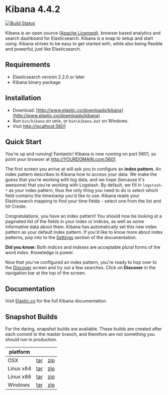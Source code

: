 # Kibana 4.4.2

[![Build Status](https://travis-ci.org/elastic/kibana.svg?branch=master)](https://travis-ci.org/elastic/kibana?branch=master)

Kibana is an open source ([Apache Licensed](https://github.com/elastic/kibana/blob/master/LICENSE.md)), browser based analytics and search dashboard for Elasticsearch. Kibana is a snap to setup and start using. Kibana strives to be easy to get started with, while also being flexible and powerful, just like Elasticsearch.

## Requirements

- Elasticsearch version 2.2.0 or later
- Kibana binary package

## Installation

* Download: [http://www.elastic.co/downloads/kibana](http://www.elastic.co/downloads/kibana)
* Run `bin/kibana` on unix, or `bin\kibana.bat` on Windows.
* Visit [http://localhost:5601](http://localhost:5601)

## Quick Start

You're up and running! Fantastic! Kibana is now running on port 5601, so point your browser at http://YOURDOMAIN.com:5601.

The first screen you arrive at will ask you to configure an **index pattern**. An index pattern describes to Kibana how to access your data. We make the guess that you're working with log data, and we hope (because it's awesome) that you're working with Logstash. By default, we fill in `logstash-*` as your index pattern, thus the only thing you need to do is select which field contains the timestamp you'd like to use. Kibana reads your Elasticsearch mapping to find your time fields - select one from the list and hit *Create*.

Congratulations, you have an index pattern! You should now be looking at a paginated list of the fields in your index or indices, as well as some informative data about them. Kibana has automatically set this new index pattern as your default index pattern. If you'd like to know more about index patterns, pop into to the [Settings](#settings) section of the documentation.

**Did you know:** Both *indices* and *indexes* are acceptable plural forms of the word *index*. Knowledge is power.

Now that you've configured an index pattern, you're ready to hop over to the [Discover](#discover) screen and try out a few searches. Click on **Discover** in the navigation bar at the top of the screen.

## Documentation

Visit [Elastic.co](http://www.elastic.co/guide/en/kibana/current/index.html) for the full Kibana documentation.

## Snapshot Builds

For the daring, snapshot builds are available. These builds are created after each commit to the master branch, and therefore are not something you should run in production.

| platform |  |  |
| --- | --- | --- |
| OSX | [tar](http://download.elastic.co/kibana/kibana-snapshot/kibana-4.4.2-darwin-x64.tar.gz) | [zip](http://download.elastic.co/kibana/kibana-snapshot/kibana-4.4.2-darwin-x64.zip) |
| Linux x64 | [tar](http://download.elastic.co/kibana/kibana-snapshot/kibana-4.4.2-linux-x64.tar.gz) | [zip](http://download.elastic.co/kibana/kibana-snapshot/kibana-4.4.2-linux-x64.zip) |
| Linux x86 | [tar](http://download.elastic.co/kibana/kibana-snapshot/kibana-4.4.2-linux-x86.tar.gz) | [zip](http://download.elastic.co/kibana/kibana-snapshot/kibana-4.4.2-linux-x86.zip) |
| Windows | [tar](http://download.elastic.co/kibana/kibana-snapshot/kibana-4.4.2-windows.tar.gz) | [zip](http://download.elastic.co/kibana/kibana-snapshot/kibana-4.4.2-windows.zip) |
